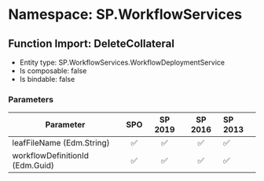 # Namespace: SP.WorkflowServices

## Function Import: DeleteCollateral

- Entity type: SP.WorkflowServices.WorkflowDeploymentService
- Is composable: false
- Is bindable: false

### Parameters

Parameter | SPO | SP 2019 | SP 2016 | SP 2013
----------|:---:|:-------:|:-------:|:-------
leafFileName (Edm.String) | ✅ | ✅ | ✅ | ✅
workflowDefinitionId (Edm.Guid) | ✅ | ✅ | ✅ | ✅